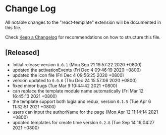 # Change Log

All notable changes to the "react-template" extension will be documented in this file.

Check [Keep a Changelog](http://keepachangelog.com/) for recommendations on how to structure this file.

## [Released]

- Initial release version `0.0.1` (Mon Sep 21 19:57:22 2020 +0800)
- updated the activationEvents (Fri Dec 4 09:46:19 2020 +0800)
- updated the icon file (Fri Dec 4 09:56:25 2020 +0800)
- version updated to `0.0.6` (Thu Dec 24 15:57:06 2020 +0800)
- fixed minor bugs (Tue Mar 9 10:44:42 2021 +0800)
- can replace the template module name automatically (Fri Mar 12 16:45:13 2021 +0800)
- the template support both lugia and redux, version `0.1.5` (Tue Apr 6 11:32:51 2021 +0800)
- users can input the authorName for the page (Mon Apr 12 11:14:14 2021 +0800)
- updated templates for create time version `0.2.8` (Tue Sep 14 16:04:27 2021 +0800)
